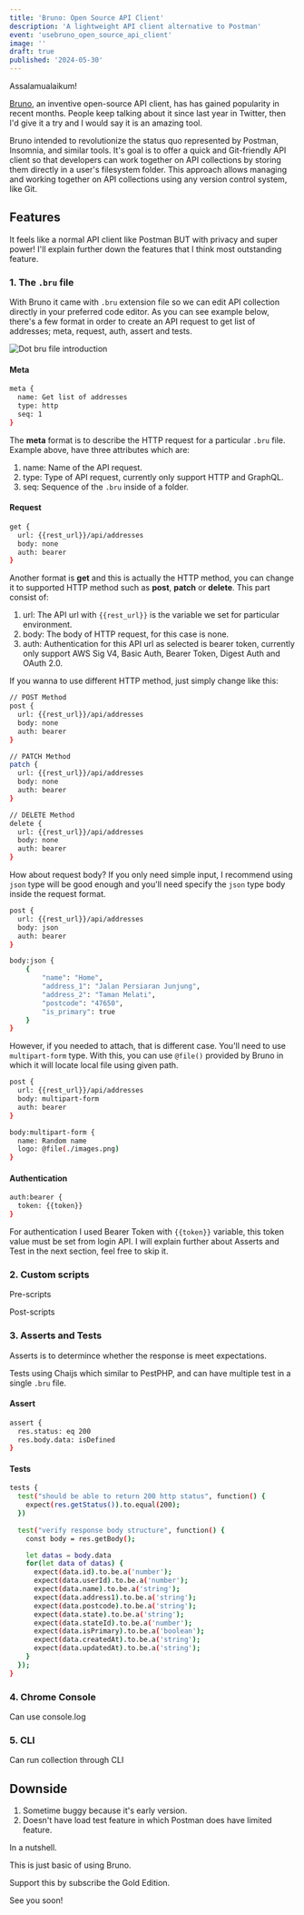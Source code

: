 ```yaml
---
title: 'Bruno: Open Source API Client'
description: 'A lightweight API client alternative to Postman'
event: 'usebruno_open_source_api_client'
image: ''
draft: true
published: '2024-05-30'
---
```


Assalamualaikum!

[Bruno](https://www.usebruno.com/), an inventive open-source API client, has has gained popularity in recent months. People keep talking about it since last year in Twitter, then I'd give it a try and I would say it is an amazing tool.

Bruno intended to revolutionize the status quo represented by Postman, Insomnia, and similar tools. It's goal is to offer a quick and Git-friendly API client so that developers can work together on API collections by storing them directly in a user's filesystem folder. This approach allows managing and working together on API collections using any version control system, like Git.

## Features

It feels like a normal API client like Postman BUT with privacy and super power! I'll explain further down the features that I think most outstanding feature.

### 1. The `.bru` file

With Bruno it came with `.bru` extension file so we can edit API collection directly in your preferred code editor. As you can see example below, there's a few format in order to create an API request to get list of addresses; meta, request, auth, assert and tests.

![Dot bru file introduction](/images/posts/bruno-bru-dot-file.png)

#### Meta

```bash
meta {
  name: Get list of addresses
  type: http
  seq: 1
}
```

The **meta** format is to describe the HTTP request for a particular `.bru` file. Example above, have three attributes which are:

1. name: Name of the API request.
2. type: Type of API request, currently only support HTTP and GraphQL.
3. seq: Sequence of the `.bru` inside of a folder.

#### Request

```bash
get {
  url: {{rest_url}}/api/addresses
  body: none
  auth: bearer
}
```

Another format is **get** and this is actually the HTTP method, you can change it to supported HTTP method such as **post**, **patch** or **delete**. This part consist of:
1. url: The API url with `{{rest_url}}` is the variable we set for particular environment.
2. body: The body of HTTP request, for this case is none.
3. auth: Authentication for this API url as selected is bearer token, currently only support AWS Sig V4, Basic Auth, Bearer Token, Digest Auth and OAuth 2.0.

If you wanna to use different HTTP method, just simply change like this:

```bash
// POST Method
post {
  url: {{rest_url}}/api/addresses
  body: none
  auth: bearer
}

// PATCH Method
patch {
  url: {{rest_url}}/api/addresses
  body: none
  auth: bearer
}

// DELETE Method
delete {
  url: {{rest_url}}/api/addresses
  body: none
  auth: bearer
}
```

How about request body? If you only need simple input, I recommend using `json` type will be good enough and you'll need specify the `json` type body inside the request format.

```bash
post {
  url: {{rest_url}}/api/addresses
  body: json
  auth: bearer
}

body:json {
    {
        "name": "Home",
        "address_1": "Jalan Persiaran Junjung",
        "address_2": "Taman Melati",
        "postcode": "47650",
        "is_primary": true
    }
}
```

However, if you needed to attach, that is different case. You'll need to use `multipart-form` type. With this, you can use `@file()` provided by Bruno in which it will locate local file using given path.


```bash
post {
  url: {{rest_url}}/api/addresses
  body: multipart-form
  auth: bearer
}

body:multipart-form {
  name: Random name
  logo: @file(./images.png)
}
```

#### Authentication

```bash
auth:bearer {
  token: {{token}}
}
```

For authentication I used Bearer Token with `{{token}}` variable, this token value must be set from login API. I will explain further about Asserts and Test in the next section, feel free to skip it.

### 2. Custom scripts

Pre-scripts

Post-scripts

### 3. Asserts and Tests

Asserts is to determince whether the response is meet expectations.

Tests using Chaijs which similar to PestPHP, and can have multiple test in a single `.bru` file.

#### Assert

```bash
assert {
  res.status: eq 200
  res.body.data: isDefined
}
```

#### Tests

```bash
tests {
  test("should be able to return 200 http status", function() {
    expect(res.getStatus()).to.equal(200);
  })
    
  test("verify response body structure", function() {
    const body = res.getBody();

    let datas = body.data
    for(let data of datas) {
      expect(data.id).to.be.a('number');
      expect(data.userId).to.be.a('number');
      expect(data.name).to.be.a('string');
      expect(data.address1).to.be.a('string');
      expect(data.postcode).to.be.a('string');
      expect(data.state).to.be.a('string');
      expect(data.stateId).to.be.a('number');
      expect(data.isPrimary).to.be.a('boolean');
      expect(data.createdAt).to.be.a('string');
      expect(data.updatedAt).to.be.a('string');
    }
  });
}
```

### 4. Chrome Console

Can use console.log

### 5. CLI

Can run collection through CLI

## Downside

1. Sometime buggy because it's early version.
2. Doesn't have load test feature in which Postman does have limited feature.

In a nutshell.

This is just basic of using Bruno.

Support this by subscribe the Gold Edition.

See you soon!